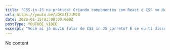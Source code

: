 ```yaml
---
title: "CSS-in-JS na prática! Criando componentes com React e CSS no NextJS"
url: https://youtu.be/aDKxJfJiM28
date: 2022-01-15T03:00:00.000Z
postType: YOUTUBE_VIDEO
excerpt: "Você ai já ouviu falar de CSS in JS correto? E se eu ti disser que nesse vídeo você vai ver na prática as vantagens e vai inclusive criar a base de uma lib? 🤯  então senta ai na cadeira, pega a pipoca e vamo pro vídeo!"
---
```


No content
